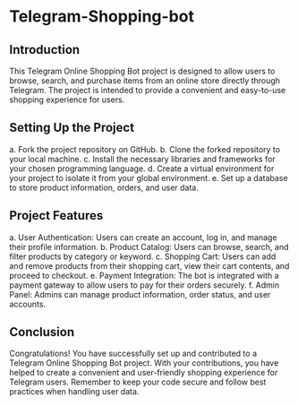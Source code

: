 # Telegram-Shopping-bot

## Introduction

This Telegram Online Shopping Bot project is designed to allow users to browse, search, and purchase items from an online store directly through Telegram. The project is intended to provide a convenient and easy-to-use shopping experience for users.

## Setting Up the Project

a. Fork the project repository on GitHub.
b. Clone the forked repository to your local machine.
c. Install the necessary libraries and frameworks for your chosen programming language.
d. Create a virtual environment for your project to isolate it from your global environment.
e. Set up a database to store product information, orders, and user data.


## Project Features

a. User Authentication: Users can create an account, log in, and manage their profile information.
b. Product Catalog: Users can browse, search, and filter products by category or keyword.
c. Shopping Cart: Users can add and remove products from their shopping cart, view their cart contents, and proceed to checkout.
e. Payment Integration: The bot is integrated with a payment gateway to allow users to pay for their orders securely.
f. Admin Panel: Admins can manage product information, order status, and user accounts.

## Conclusion

Congratulations! You have successfully set up and contributed to a Telegram Online Shopping Bot project. With your contributions, you have helped to create a convenient and user-friendly shopping experience for Telegram users. Remember to keep your code secure and follow best practices when handling user data.
